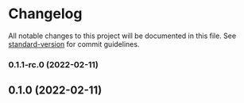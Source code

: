 # Changelog

All notable changes to this project will be documented in this file. See [standard-version](https://github.com/conventional-changelog/standard-version) for commit guidelines.

### 0.1.1-rc.0 (2022-02-11)

## 0.1.0 (2022-02-11)

